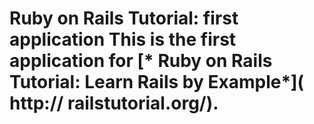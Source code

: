# Ruby on Rails Tutorial: first application This is the first application for [* Ruby on Rails Tutorial: Learn Rails by Example*]( http:// railstutorial.org/).